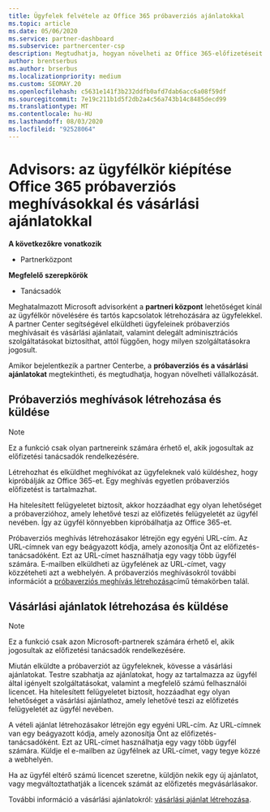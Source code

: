 ```yaml
---
title: Ügyfelek felvétele az Office 365 próbaverziós ajánlatokkal
ms.topic: article
ms.date: 05/06/2020
ms.service: partner-dashboard
ms.subservice: partnercenter-csp
description: Megtudhatja, hogyan növelheti az Office 365-előfizetéseit a Microsoft Advisors szolgáltatásban. Office 365 próbaverziós meghívókat és vásárlási ajánlatokat hozhat létre és küldhet az ügyfeleknek.
author: brentserbus
ms.author: brserbus
ms.localizationpriority: medium
ms.custom: SEOMAY.20
ms.openlocfilehash: c5631e141f3b232ddfb0afd7dab6acc6a08f59df
ms.sourcegitcommit: 7e19c211b1d5f2db2a4c56a743b14c8485decd99
ms.translationtype: MT
ms.contentlocale: hu-HU
ms.lasthandoff: 08/03/2020
ms.locfileid: "92528064"
---
```

# <a name="advisors-build-your-client-base-with-office-365-trial-invitations-and-purchase-offers"></a>Advisors: az ügyfélkör kiépítése Office 365 próbaverziós meghívásokkal és vásárlási ajánlatokkal

**A következőkre vonatkozik**

- Partnerközpont
 
**Megfelelő szerepkörök**

- Tanácsadók


Meghatalmazott Microsoft advisorként a **partneri központ** lehetőséget kínál az ügyfélkör növelésére és tartós kapcsolatok létrehozására az ügyfelekkel. A partner Center segítségével elküldheti ügyfeleinek próbaverziós meghívásait és vásárlási ajánlatait, valamint delegált adminisztrációs szolgáltatásokat biztosíthat, attól függően, hogy milyen szolgáltatásokra jogosult.

Amikor bejelentkezik a partner Centerbe, a **próbaverziós és a vásárlási ajánlatokat** megtekintheti, és megtudhatja, hogyan növelheti vállalkozását.

## <a name="create-and-send-trial-invitations"></a>Próbaverziós meghívások létrehozása és küldése

> [!NOTE]
> Ez a funkció csak olyan partnereink számára érhető el, akik jogosultak az előfizetési tanácsadók rendelkezésére.

Létrehozhat és elküldhet meghívókat az ügyfeleknek való küldéshez, hogy kipróbálják az Office 365-et. Egy meghívás egyetlen próbaverziós előfizetést is tartalmazhat.

Ha hitelesített felügyeletet biztosít, akkor hozzáadhat egy olyan lehetőséget a próbaverzióhoz, amely lehetővé teszi az előfizetés felügyeletét az ügyfél nevében. Így az ügyfél könnyebben kipróbálhatja az Office 365-et.

Próbaverziós meghívás létrehozásakor létrejön egy egyéni URL-cím. Az URL-címnek van egy beágyazott kódja, amely azonosítja Önt az előfizetés-tanácsadóként. Ezt az URL-címet használhatja egy vagy több ügyfél számára. E-mailben elküldheti az ügyfelének az URL-címet, vagy közzéteheti azt a webhelyén.
A próbaverziós meghívásokról további információt a [próbaverziós meghívás létrehozása](advisors-create-a-trial-invitation.md)című témakörben talál.

## <a name="create-and-send-purchase-offers"></a>Vásárlási ajánlatok létrehozása és küldése

> [!NOTE]
> Ez a funkció csak azon Microsoft-partnerek számára érhető el, akik jogosultak az előfizetési tanácsadók rendelkezésére.

Miután elküldte a próbaverziót az ügyfeleknek, kövesse a vásárlási ajánlatokat. Testre szabhatja az ajánlatokat, hogy az tartalmazza az ügyfél által igényelt szolgáltatásokat, valamint a megfelelő számú felhasználói licencet. Ha hitelesített felügyeletet biztosít, hozzáadhat egy olyan lehetőséget a vásárlási ajánlathoz, amely lehetővé teszi az előfizetés felügyeletét az ügyfél nevében.

A vételi ajánlat létrehozásakor létrejön egy egyéni URL-cím. Az URL-címnek van egy beágyazott kódja, amely azonosítja Önt az előfizetés-tanácsadóként. Ezt az URL-címet használhatja egy vagy több ügyfél számára. Küldje el e-mailben az ügyfélnek az URL-címet, vagy tegye közzé a webhelyén.

Ha az ügyfél eltérő számú licencet szeretne, küldjön nekik egy új ajánlatot, vagy megváltoztathatják a licencek számát az előfizetés megvásárlásakor.

További információ a vásárlási ajánlatokról: [vásárlási ajánlat létrehozása](advisor-create-a-purchase-offer.md).
